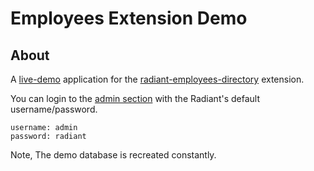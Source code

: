 Employees Extension Demo
===

About
---

A [live-demo][es] application for the [radiant-employees-directory][re] extension.

You can login to the [admin section][as] with the Radiant's default username/password.

	username: admin
	password: radiant

Note, The demo database is recreated constantly.

[re]: http://github.com/jpemberthy/radiant-employees-directory
[es]: http://radiant-employees.mertd.com/
[as]: http://radiant-employees.mertd.com/admin/login